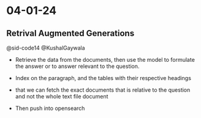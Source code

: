 # 04-01-24

## Retrival Augmented Generations

@sid-code14 @KushalGaywala

- Retrieve the data from the documents, then use the model to formulate the answer or to answer relevant to the question.

- Index on the paragraph, and the tables with their respective headings

- that we can fetch the exact documents that is relative to the question and not the whole text file document

- Then push into opensearch
